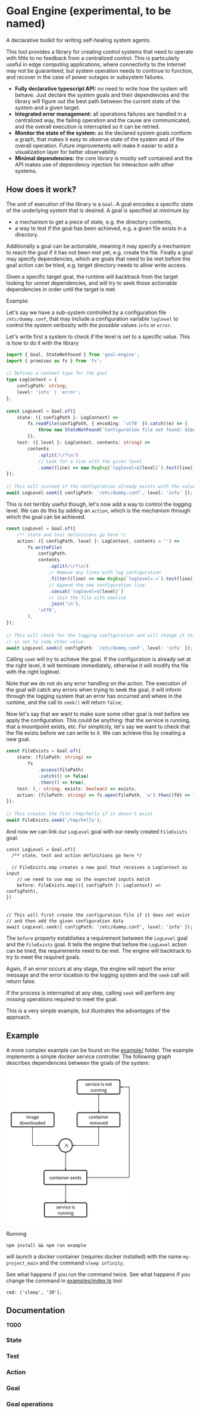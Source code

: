 # Goal Engine (experimental, to be named)

A declarative toolkit for writing self-healing system agents.

This tool provides a library for creating control systems that need to operate with little to no feedback from a centralized control.
This is particularly useful in edge computing applications, where connectivity to the Internet may not be guaranteed, but system
operation needs to continue to function, and recover in the case of power outages or subsystem failures.

- **Fully declarative typescript API:** no need to write how the system will behave. Just declare the system goals and their dependencies and
  the library will figure out the best path between the current state of the system and a given target.
- **Integrated error management:** all operations failures are handled in a centralized way, the failing operation and the cause are communicated,
  and the overall execution is interrupted so it can be retried.
- **Monitor the state of the system:** as the declared system goals conform a graph, that makes it easy to observe state of the system and of the
  overall operation. Future improvements will make it easier to add a visualization layer for better observability.
- **Minimal dependencies:** the core library is mostly self contained and the API makes use of dependency injection for interaction with other systems.

## How does it work?

The unit of execution of the library is a `Goal`. A goal encodes a specific state of the underlying system that is desired. A goal is specified at minimum by

- a mechanism to get a piece of state, e.g. the directory contents,
- a way to test if the goal has been achieved, e.g. a given file exists in a directory.

Additionally a goal can be actionable, meaning it may specify a mechanism to reach the goal if it has not been met yet, e.g. create the file. Finally a goal may specify
dependencies, which are goals that need to be met before the goal action can be tried, e.g. target directory needs to allow write access.

Given a specific target goal, the runtime will backtrack from the target looking for unmet dependencies, and will try to seek those actionable dependencies
in order until the target is met.

Example:

Let's say we have a sub-system controlled by a configuration file `/etc/dummy.conf`, that may include a configuration variable
`loglevel` to control the system verbosity with the possible values `info` or `error`.

Let's write first a system to check if the level is set to a specific value. This is how to do it with the library

```typescript
import { Goal, StateNotFound } from 'goal-engine';
import { promises as fs } from 'fs';

// Defines a context type for the goal
type LogContext = {
	configPath: string;
	level: 'info' | 'error';
};

const LogLevel = Goal.of({
	state: ({ configPath }: LogContext) =>
		fs.readFile(configPath, { encoding: 'utf8' }).catch((e) => {
			throw new StateNotFound(`Configuration file not found: ${configPath}`, e);
		}),
	test: ({ level }: LogContext, contents: string) =>
		contents
			.split(/\r?\n/)
			// Look for a line with the given level
			.some((line) => new RegExp(`loglevel=${level}`).test(line)),
});

// This will succeed if the configuration already exists with the value `info`
await LogLevel.seek({ configPath: '/etc/dummy.conf', level: 'info' });
```

This is not terribly useful though, let's now add a way to control the logging level. We can do this by adding an `action`, which is the mechanism through which the goal can be achieved.

```typescript
const LogLevel = Goal.of({
	/** state and test definitions go here */
	action: ({ configPath, level }: LogContext, contents = '') =>
		fs.writeFile(
			configPath,
			contents
				.split(/\r?\n/)
				// Remove any lines with log configuration
				.filter((line) => new RegExp(`loglevel=.+`).test(line))
				// Append the new configuration line
				.concat(`loglevel=${level}`)
				// Join the file with newline
				.join('\n'),
			'utf8',
		),
});

// This will check for the logging configuration and will change it to `info` if
// is set to some other value
await LogLevel.seek({ configPath: '/etc/dummy.conf', level: 'info' });
```

Calling `seek` will try to achieve the goal. If the configuration is already set at the right level, it will terminate
immediately, otherwise it will modify the file with the right loglevel.

Note that we do not do any error handling on the action. The execution of the goal will catch any errors
when trying to seek the goal, it will inform through the logging system that an error has occurred and where in the
runtime, and the call to `seek()` will return `false`;

Now let's say that we want to make sure some other goal is met before we apply the configuration. This could be anything: that
the service is running, that a mountpoint exists, etc. For simplicity, let's say we want to check that the file exists before we can write to it.
We can achieve this by creating a new goal.

```typescript
const FileExists = Goal.of({
	state: (filePath: string) =>
		fs
			.access(filePath)
			.catch(() => false)
			.then(() => true),
	test: (_: string, exists: boolean) => exists,
	action: (filePath: string) => fs.open(filePath, 'w').then((fd) => fd.close()),
});

// This creates the file /tmp/hello if it doesn't exist
await FileExists.seek('/tmp/hello');
```

And now we can link our `LogLevel` goal with our newly created `FileExists` goal.

```
const LogLevel = Goal.of({
  /** state, test and action definitions go here */

  // FileExists.map creates a new goal that receives a LogContext as input
	// we need to use map so the expected inputs match
	before: FileExists.map(({ configPath }: LogContext) => configPath),
})


// This will first create the configuration file if it does not exist
// and then add the given configuration data
await LogLevel.seek({ configPath: '/etc/dummy.conf', level: 'info' });
```

The `before` property establishes a requirement between the `LogLevel` goal and the `FileExists` goal. It tells the engine that
before the `LogLevel` action can be tried, the requirements need to be met. The engine will backtrack to try to meet the required
goals.

Again, if an error occurs at any stage, the engine will report the error message and the error location to the logging system and the `seek` call
will return false.

If the process is interrupted at any step, calling `seek` will perform any missing operations required to meet the goal.

This is a very simple example, but illustrates the advantages of the approach.

## Example

A more complex example can be found on the [example/](./example/) folder. The example implements a simple docker service controller.
The following graph describes dependencies between the goals of the system.

![Docker service controller](./docs/assets/compose.png)

Running

```
npm install && npm run example
```

will launch a docker container (requires docker installed) with the name `my-project_main` and the command `sleep infinity`.

See what happens if you run the command twice. See what happens if you change the command in [examples/index.ts](./examples/index.ts) tool

```
cmd: ['sleep', '30'],
```

## Documentation

**TODO**

### State

### Test

### Action

### Goal

### Goal operations
